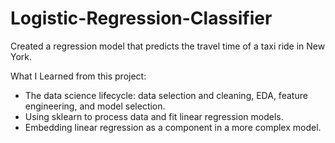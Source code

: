 # Logistic-Regression-Classifier
Created a regression model that predicts the travel time of a taxi ride in New York.

What I Learned from this project:
 - The data science lifecycle: data selection and cleaning, EDA, feature engineering, and model selection.
 - Using sklearn to process data and fit linear regression models.
 - Embedding linear regression as a component in a more complex model.
